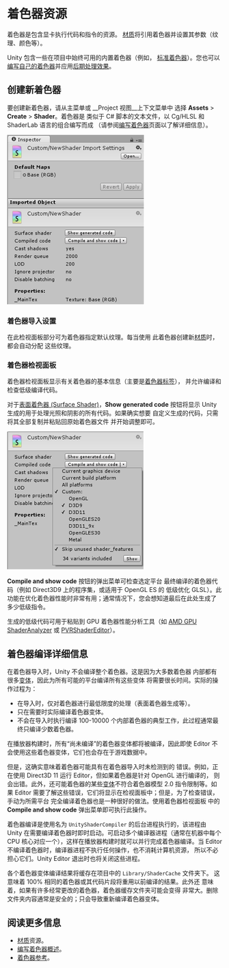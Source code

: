 # 着色器资源

着色器是包含显卡执行代码和指令的资源。
[材质](class-Material.html)将引用着色器并设置其参数（纹理、颜色等）。

Unity 包含一些在项目中始终可用的内置着色器（例如，
[标准着色器](shader-StandardShader.html)）。您也可以[编写自己的着色器](ShadersOverview.html)并应用[后期处理效果](PostProcessingOverview.html)。


## 创建新着色器

要创建新着色器，请从主菜单或 __Project 视图__上下文菜单中
选择 __Assets__ &gt; __Create__ &gt; __Shader__。着色器是
类似于 C# 脚本的文本文件，以 Cg/HLSL 和 ShaderLab 语言的组合编写而成
（请参阅[编写着色器](ShadersOverview.html)页面以了解详细信息）。

![着色器检视面板 (Shader Inspector)。](../uploads/Shaders/Inspector-Shader.png)


### 着色器导入设置

在此检视面板部分可为着色器指定默认纹理。每当使用
此着色器创建新[材质](class-Material.html)时，都会自动分配
这些纹理。


### 着色器检视面板

着色器检视面板显示有关着色器的基本信息（主要是[着色器标签](SL-SubShaderTags.html)），
并允许编译和检查低级编译代码。

对于[表面着色器 (Surface Shader)](SL-SurfaceShaders.html)，__Show generated code__
按钮将显示 Unity 生成的用于处理光照和阴影的所有代码。如果确实想要
自定义生成的代码，只需将其全部复制并粘贴回原始着色器文件
并开始调整即可。


![着色器编译弹出菜单。](../uploads/Shaders/Inspector-ShaderCompilePopup.png)

__Compile and show code__ 按钮的弹出菜单可检查选定平台
最终编译的着色器代码（例如 Direct3D9 上的程序集，或适用于 OpenGL ES 的
低级优化 GLSL）。此功能在优化着色器性能时非常有用；通常情况下，您会想知道最后在此处生成了
多少低级指令。

生成的低级代码可用于粘贴到 GPU 着色器性能分析工具（如
[AMD GPU ShaderAnalyzer](http://developer.amd.com/tools-and-sdks/graphics-development/gpu-shaderanalyzer/)
或 [PVRShaderEditor](http://community.imgtec.com/developers/powervr/tools/pvrshadereditor/)）。


## 着色器编译详细信息

在着色器导入时，Unity 不会编译整个着色器。这是因为大多数着色器
内部都有很多[变体](SL-MultipleProgramVariants.html)，因此为所有可能的平台编译所有这些变体
将需要很长时间。实际的操作过程为：

* 在导入时，仅对着色器进行最低限度的处理（表面着色器生成等）。
* 只在需要时实际编译着色器变体。
* 不会在导入时执行编译 100-10000 个内部着色器的典型工作，此过程通常最终只编译少数着色器。

在播放器构建时，所有“尚未编译”的着色器变体都将被编译，因此即使 Editor 不会使用这些着色器变体，它们也会存在于游戏数据中。

但是，这确实意味着着色器可能具有在着色器导入时未检测到的
错误。例如，正在使用 Direct3D 11 运行 Editor，但如果着色器是针对 OpenGL 进行编译的，
则会出错。此外，还可能着色器的某些[变体](SL-MultipleProgramVariants.html)不符合着色器模型 2.0
指令限制等。如果 Editor 需要了解这些错误，它们将显示在检视面板中；但是，为了检查错误，手动为所需平台
完全编译着色器也是一种很好的做法。使用着色器检视面板
中的 __Compile and show code__ 弹出菜单即可执行此操作。

着色器编译是使用名为 `UnityShaderCompiler` 的后台进程执行的，该进程由 Unity
在需要编译着色器时即时启动。可启动多个编译器进程（通常在机器中每个 CPU
核心对应一个），这样在播放器构建时就可以并行完成着色器编译。当
Editor 不编译着色器时，编译器进程不执行任何操作，也不消耗计算机资源，
所以不必担心它们。Unity Editor 退出时也将关闭这些进程。

各个着色器变体编译结果将缓存在项目中的 `Library/ShaderCache` 文件夹下。
这意味着 100% 相同的着色器或其代码片段将重用以前编译的结果。此外还
意味着，如果有许多经常更改的着色器，着色器缓存文件夹可能会变得
非常大。删除文件夹内容通常是安全的；只会导致重新编译着色器变体。



## 阅读更多信息

* [材质](class-Material.html)资源。
* [编写着色器概述](ShadersOverview.html)。
* [着色器参考](SL-Reference.html)。

